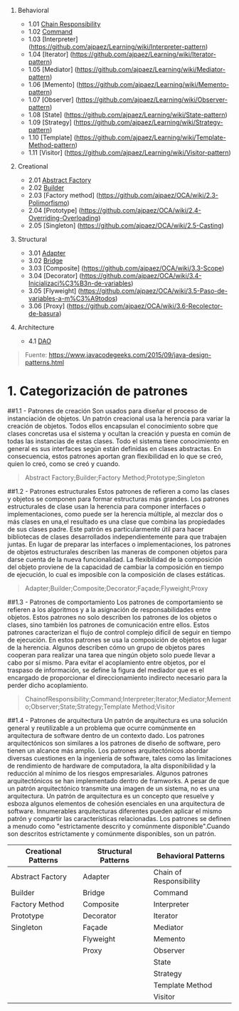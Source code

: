 1. Behavioral
   + 1.01 [Chain Responsibility](https://github.com/ajpaez/Learning/wiki/Chain-Responsibility)
   + 1.02 [Command](https://github.com/ajpaez/Learning/wiki/Command)
   + 1.03 [Interpreter] (https://github.com/ajpaez/Learning/wiki/Interpreter-pattern)
   + 1.04 [Iterator] (https://github.com/ajpaez/Learning/wiki/Iterator-pattern)
   + 1.05 [Mediator] (https://github.com/ajpaez/Learning/wiki/Mediator-pattern)
   + 1.06 [Memento] (https://github.com/ajpaez/Learning/wiki/Memento-pattern)
   + 1.07 [Observer] (https://github.com/ajpaez/Learning/wiki/Observer-pattern)
   + 1.08 [State] (https://github.com/ajpaez/Learning/wiki/State-pattern)
   + 1.09 [Strategy] (https://github.com/ajpaez/Learning/wiki/Strategy-pattern)
   + 1.10 [Template] (https://github.com/ajpaez/Learning/wiki/Template-Method-pattern)
   + 1.11 [Visitor] (https://github.com/ajpaez/Learning/wiki/Visitor-pattern)

2. Creational
   + 2.01 [Abstract Factory](https://github.com/ajpaez/OCA/wiki/2.1-Encapsulaci%C3%B3n)
   + 2.02 [Builder](https://github.com/ajpaez/OCA/wiki/2.2-Herencia-y-polimorfismo)
   + 2.03 [Factory method] (https://github.com/ajpaez/OCA/wiki/2.3-Polimorfismo)
   + 2.04 [Prototype] (https://github.com/ajpaez/OCA/wiki/2.4-Overriding-Overloading)
   + 2.05 [Singleton] (https://github.com/ajpaez/OCA/wiki/2.5-Casting)

3. Structural
   + 3.01 [Adapter](https://github.com/ajpaez/OCA/wiki/3.1-El-Stack-y-el-Heap)
   + 3.02 [Bridge](https://github.com/ajpaez/OCA/wiki/3.2-Literales,-asignaciones-y-variables)
   + 3.03 [Composite] (https://github.com/ajpaez/OCA/wiki/3.3-Scope)
   + 3.04 [Decorator] (https://github.com/ajpaez/OCA/wiki/3.4-Inicializaci%C3%B3n-de-variables)
   + 3.05 [Flyweight] (https://github.com/ajpaez/OCA/wiki/3.5-Paso-de-variables-a-m%C3%A9todos)
   + 3.06 [Proxy] (https://github.com/ajpaez/OCA/wiki/3.6-Recolector-de-basura)

4. Architecture
   + 4.1 [DAO](https://github.com/ajpaez/OCA/wiki/3.3-Scope)


> Fuente: 	https://www.javacodegeeks.com/2015/09/java-design-patterns.html

# 1. Categorización de patrones

##1.1  - Patrones de creación
Son usados para diseñar el proceso de instanciación de objetos. Un patrón creacional usa la herencia para variar la creación de objetos.
Todos ellos encapsulan el conocimiento sobre que clases concretas usa el sistema y ocultan la creación y puesta en común de todas las instancias de estas clases.
Todo el sistema tiene conocimiento en general es sus interfaces según están definidas en clases abstractas.
En consecuencia, estos patrones aportan gran flexibilidad en lo que se creó, quien lo creó, como se creó y cuando.

> Abstract Factory;Builder;Factory Method;Prototype;Singleton

##1.2 - Patrones estructurales
Estos patrones de refieren a como las clases y objetos se componen para formar estructuras más grandes.
Los patrones estructurales de clase usan la herencia para componer interfaces o implementaciones, como puede ser la herencia múltiple, al mezclar dos o más clases en una,el resultado es una clase que combina las propiedades de sus clases padre. Este patrón es particularmente útil para hacer bibliotecas de clases desarrollados independientemente para que trabajen juntas.
En lugar de preparar las interfaces o implementaciones, los patrones de objetos estructurales describen las maneras de componen objetos para darse cuenta de la nueva funcionalidad.
La flexibilidad de la composición del objeto proviene de la capacidad de cambiar la composición en tiempo de ejecución, lo cual es imposible con la composición de clases estáticas.

> Adapter;Builder;Composite;Decorator;Façade;Flyweight;Proxy

##1.3 - Patrones de comportamiento
Los patrones de comportamiento se refieren a los algoritmos y a la asignación de responsabilidades entre objetos. Estos patrones no solo describen los patrones de los objetos o clases, sino también los patrones de comunicación entre ellos. Estos patrones caracterizan el flujo de control complejo difícil de seguir en tiempo de ejecución. En estos patrones se usa la composición de objetos en lugar de la herencia.  Algunos describen cómo un grupo de objetos pares cooperan para realizar una tarea que ningún objeto solo puede llevar a cabo por sí mismo.
Para evitar el acoplamiento entre objetos, por el traspaso de información, se define la figura del mediador que es el encargado de proporcionar el direccionamiento indirecto necesario para la perder dicho acoplamiento.

> ChainofResponsibility;Command;Interpreter;Iterator;Mediator;Memento;Observer;State;Strategy;Template Method;Visitor

##1.4 - Patrones de arquitectura
Un patrón de arquitectura es una solución general y reutilizable a un problema que ocurre comúnmente en arquitectura de software dentro de un contexto dado. Los patrones arquitectónicos son similares a los patrones de diseño de software, pero tienen un alcance más amplio. Los patrones arquitectónicos abordar diversas cuestiones en la ingeniería de software, tales como las limitaciones de rendimiento de hardware de computadora, la alta disponibilidad y la reducción al mínimo de los riesgos empresariales. 
Algunos patrones arquitectónicos se han implementado dentro de framworks. A pesar de que un patrón arquitectónico transmite una imagen de un sistema, no es una arquitectura. 
Un patrón de arquitectura es un concepto que resuelve y esboza algunos elementos de cohesión esenciales en una arquitectura de software. Innumerables arquitecturas diferentes pueden aplicar el mismo patrón y compartir las características relacionadas. Los patrones se definen a menudo como "estrictamente descrito y comúnmente disponible".Cuando son descritos estrictamente y comúnmente disponibles, son un patrón.


| Creational Patterns  | Structural Patterns  |  Behavioral Patterns |
|---|---|---|
| Abstract Factory  | Adapter  | Chain of Responsibility  |
|  Builder | Bridge |  Command |	
| Factory Method  | Composite  | Interpreter  |	
| Prototype  | Decorator  | Iterator  |	
| Singleton  |  Façade | Mediator  |	
|   | Flyweight  |  Memento |	
|   |  Proxy |  Observer |	
|   |   | State  |	
|   |   |  Strategy |	
|   |   | Template Method  |	
|   |   | Visitor  |

											